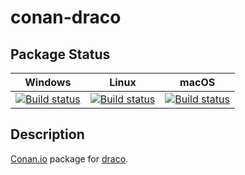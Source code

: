 # conan-draco

## Package Status

| Windows | Linux | macOS |
|:-------:|:-----:|:-----:|
|[![Build status](https://ci.appveyor.com/api/projects/status/1yt24mlwe9f4dq3e/branch/testing%2F1.3.5?svg=true)](https://ci.appveyor.com/project/SpaceIm/conan-draco)|[![Build status](https://github.com/SpaceIm/conan-draco/workflows/.github/workflows/linux.yml/badge.svg?branch=testing%2F1.3.5)](https://github.com/SpaceIm/conan-draco/actions/workflows/linux.yml?query=branch%3Atesting%2F1.3.5)|[![Build status](https://github.com/SpaceIm/conan-draco/workflows/.github/workflows/macos.yml/badge.svg?branch=testing%2F1.3.5)](https://github.com/SpaceIm/conan-draco/actions/workflows/macos.yml?query=branch%3Atesting%2F1.3.5)|

## Description

[Conan.io](https://conan.io) package for [draco](https://github.com/google/draco).

